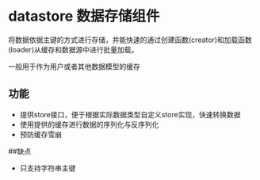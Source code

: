 # datastore 数据存储组件

将数据依据主键的方式进行存储，并能快速的通过创建函数(creator)和加载函数(loader)从缓存和数据源中进行批量加载。

一般用于作为用户或者其他数据模型的缓存

## 功能
* 提供store接口，便于根据实际数据类型自定义store实现，快速转换数据
* 使用提供的缓存进行数据的序列化与反序列化
* 预防缓存雪崩

##缺点

* 只支持字符串主键